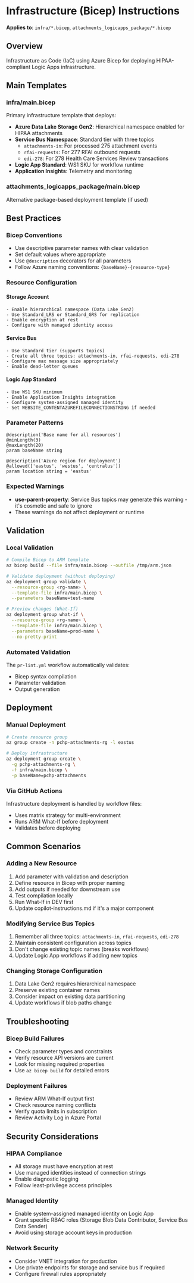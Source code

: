 # Infrastructure (Bicep) Instructions

**Applies to**: `infra/*.bicep`, `attachments_logicapps_package/*.bicep`

## Overview

Infrastructure as Code (IaC) using Azure Bicep for deploying HIPAA-compliant Logic Apps infrastructure.

## Main Templates

### infra/main.bicep
Primary infrastructure template that deploys:
- **Azure Data Lake Storage Gen2**: Hierarchical namespace enabled for HIPAA attachments
- **Service Bus Namespace**: Standard tier with three topics
  - `attachments-in`: For processed 275 attachment events
  - `rfai-requests`: For 277 RFAI outbound requests  
  - `edi-278`: For 278 Health Care Services Review transactions
- **Logic App Standard**: WS1 SKU for workflow runtime
- **Application Insights**: Telemetry and monitoring

### attachments_logicapps_package/main.bicep
Alternative package-based deployment template (if used)

## Best Practices

### Bicep Conventions
- Use descriptive parameter names with clear validation
- Set default values where appropriate
- Use `@description` decorators for all parameters
- Follow Azure naming conventions: `{baseName}-{resource-type}`

### Resource Configuration

#### Storage Account
```bicep
- Enable hierarchical namespace (Data Lake Gen2)
- Use Standard_LRS or Standard_GRS for replication
- Enable encryption at rest
- Configure with managed identity access
```

#### Service Bus
```bicep
- Use Standard tier (supports topics)
- Create all three topics: attachments-in, rfai-requests, edi-278
- Configure max message size appropriately
- Enable dead-letter queues
```

#### Logic App Standard
```bicep
- Use WS1 SKU minimum
- Enable Application Insights integration
- Configure system-assigned managed identity
- Set WEBSITE_CONTENTAZUREFILECONNECTIONSTRING if needed
```

### Parameter Patterns
```bicep
@description('Base name for all resources')
@minLength(3)
@maxLength(20)
param baseName string

@description('Azure region for deployment')
@allowed(['eastus', 'westus', 'centralus'])
param location string = 'eastus'
```

### Expected Warnings
- **use-parent-property**: Service Bus topics may generate this warning - it's cosmetic and safe to ignore
- These warnings do not affect deployment or runtime

## Validation

### Local Validation
```bash
# Compile Bicep to ARM template
az bicep build --file infra/main.bicep --outfile /tmp/arm.json

# Validate deployment (without deploying)
az deployment group validate \
  --resource-group <rg-name> \
  --template-file infra/main.bicep \
  --parameters baseName=test-name

# Preview changes (What-If)
az deployment group what-if \
  --resource-group <rg-name> \
  --template-file infra/main.bicep \
  --parameters baseName=prod-name \
  --no-pretty-print
```

### Automated Validation
The `pr-lint.yml` workflow automatically validates:
- Bicep syntax compilation
- Parameter validation
- Output generation

## Deployment

### Manual Deployment
```bash
# Create resource group
az group create -n pchp-attachments-rg -l eastus

# Deploy infrastructure
az deployment group create \
  -g pchp-attachments-rg \
  -f infra/main.bicep \
  -p baseName=pchp-attachments
```

### Via GitHub Actions
Infrastructure deployment is handled by workflow files:
- Uses matrix strategy for multi-environment
- Runs ARM What-If before deployment
- Validates before deploying

## Common Scenarios

### Adding a New Resource
1. Add parameter with validation and description
2. Define resource in Bicep with proper naming
3. Add outputs if needed for downstream use
4. Test compilation locally
5. Run What-If in DEV first
6. Update copilot-instructions.md if it's a major component

### Modifying Service Bus Topics
1. Remember all three topics: `attachments-in`, `rfai-requests`, `edi-278`
2. Maintain consistent configuration across topics
3. Don't change existing topic names (breaks workflows)
4. Update Logic App workflows if adding new topics

### Changing Storage Configuration
1. Data Lake Gen2 requires hierarchical namespace
2. Preserve existing container names
3. Consider impact on existing data partitioning
4. Update workflows if blob paths change

## Troubleshooting

### Bicep Build Failures
- Check parameter types and constraints
- Verify resource API versions are current
- Look for missing required properties
- Use `az bicep build` for detailed errors

### Deployment Failures
- Review ARM What-If output first
- Check resource naming conflicts
- Verify quota limits in subscription
- Review Activity Log in Azure Portal

## Security Considerations

### HIPAA Compliance
- All storage must have encryption at rest
- Use managed identities instead of connection strings
- Enable diagnostic logging
- Follow least-privilege access principles

### Managed Identity
- Enable system-assigned managed identity on Logic App
- Grant specific RBAC roles (Storage Blob Data Contributor, Service Bus Data Sender)
- Avoid using storage account keys in production

### Network Security
- Consider VNET integration for production
- Use private endpoints for storage and service bus if required
- Configure firewall rules appropriately
